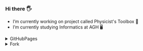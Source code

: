 ### Hi there :raised_hand_with_fingers_splayed:

- I’m currently working on project called Physicist's Toolbox :rocket:
- I’m currently studying Informatics at AGH :desktop_computer:
 
 <details><summary>GitHubPages</summary>
 https://miklimek.github.io/</details>
 <details><summary>Fork</summary>https://github.com/miklimek/Bringing-Old-Photos-Back-to-Life</details>

